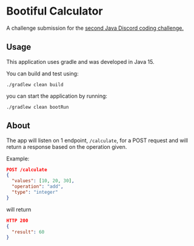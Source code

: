 # Bootiful Calculator

A challenge submission for the [second Java Discord coding challenge.](https://github.com/Shaunwild97/CodingChallenges/tree/master/bootiful-calculator)

## Usage

This application uses gradle and was developed in Java 15.

You can build and test using:

```shell
./gradlew clean build
```

you can start the application by running:

```shell
./gradlew clean bootRun
```

## About

The app will listen on 1 endpoint, `/calculate`, for a POST request and will return a response based on the operation given.

Example:

```json
POST /calculate
{
  "values": [10, 20, 30],
  "operation": "add",
  "type": "integer"
}
```

will return

```json
HTTP 200
{
  "result": 60
}
```